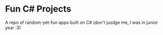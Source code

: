 # Fun C# Projects

A repo of random-yet-fun apps built on C# (don't jusdge me, I was in junior year :3)
